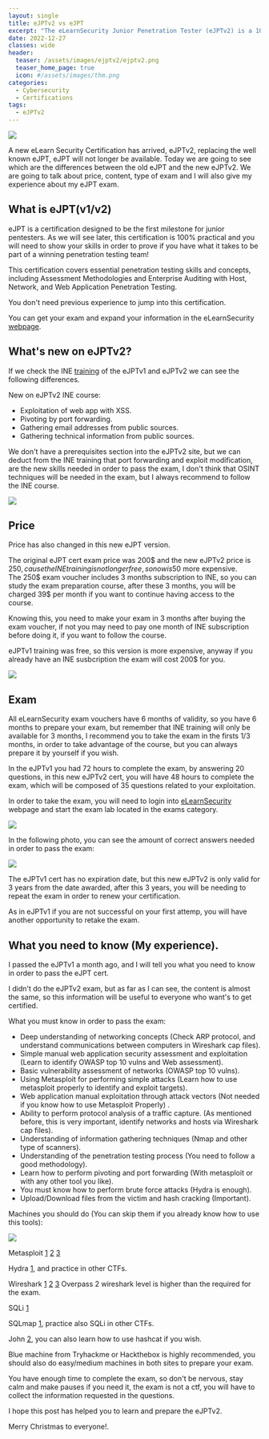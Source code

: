 ```yaml
---
layout: single
title: eJPTv2 vs eJPT
excerpt: "The eLearnSecurity Junior Penetration Tester (eJPTv2) is a 100% practical certification on penetration testing and information security essentials. By passing the exam, a cyber security professional proves to employers they are ready for a rewarding new career."
date: 2022-12-27
classes: wide
header:
  teaser: /assets/images/ejptv2/ejptv2.png
  teaser_home_page: true
  icon: #/assets/images/thm.png
categories:
  - Cybersecurity
  - Certifications
tags:
  - eJPTv2
---
```


![](/assets/images/ejptv2/banner.png)

A new eLearn Security Certification has arrived, eJPTv2, replacing the well known eJPT, eJPT will not longer be available. Today we are going to see which are the differences between the old eJPT and the new eJPTv2. We are going to talk about price, content, type of exam and I will also give my experience about my eJPT exam.

## What is eJPT(v1/v2)

eJPT is a certification designed to be the first milestone for junior pentesters. As we will see later, this certification is 100% practical and you will need to show your skills in order to prove if you have what it takes to be part of a winning penetration testing team!

This certification covers essential penetration testing skills and concepts, including Assessment Methodologies and Enterprise Auditing with Host, Network, and Web Application Penetration Testing.

You don't need previous experience to jump into this certification.

You can get your exam and expand your information in the eLearnSecurity [webpage](https://ine.com/learning/certifications/internal/elearnsecurity-junior-penetration-tester-v2).

## What's new on eJPTv2?

If we check the INE [training](https://ine.com/learning/certifications/internal/elearnsecurity-junior-penetration-tester-v2) of the eJPTv1 and eJPTv2 we can see the following differences.

New on eJPTv2 INE course: 

* Exploitation of web app with XSS. 
* Pivoting by port forwarding.
* Gathering email addresses from public sources.
* Gathering technical information from public sources.

We don't have a prerequisites section into the eJPTv2 site, but we can deduct from the INE training that port forwarding and exploit modification, are the new skills needed in order to pass the exam, I don't think that OSINT techniques will be needed in the exam, but I always recommend to follow the INE course. 

![](/assets/images/ejptv2/requisites.PNG)

## Price

Price has also changed in this new eJPT version. 

The original eJPT cert exam price was 200$ and the new eJPTv2 price is 250$, cause the INE training is not longer free, so now is 50$ more expensive.\
The 250$ exam voucher includes 3 months subscription to INE, so you can study the exam preparation course, after these 3 months, you will be charged 39$ per month if you want to continue having access to the course. 

Knowing this, you need to make your exam in 3 months after buying the exam voucher, if not you may need to pay one month of INE subscription before doing it, if you want to follow the course. 

eJPTv1 training was free, so this version is more expensive, anyway if you already have an INE susbcription the exam will cost 200$ for you.

![](/assets/images/ejptv2/INEtraining.PNG)

## Exam

All eLearnSecurity exam vouchers have 6 months of validity, so you have 6 months to prepare your exam, but remember that INE training will only be available for 3 months, I recommend you to take the exam in the firsts 1/3 months, in order to take advantage of the course, but you can always prepare it by yourself if you wish.

In the eJPTv1 you had 72 hours to complete the exam, by answering 20 questions, in this new eJPTv2 cert, you will have 48 hours to complete the exam, which will be composed of 35 questions related to your exploitation.

In order to take the exam, you will need to login into [eLearnSecurity](https://elearnsecurity.com/product/ejpt-certification/) webpage and start the exam lab located in the exams category.

![](/assets/images/ejptv2/exam.PNG)

In the following photo, you can see the amount of correct answers needed in order to pass the exam:

![](/assets/images/ejptv2/correct.PNG)

The eJPTv1 cert has no expiration date, but this new eJPTv2 is only valid for 3 years from the date awarded, after this 3 years, you will be needing to repeat the exam in order to renew your certification.

As in eJPTv1 if you are not successful on your first attemp, you will have another opportunity to retake the exam.

## What you need to know (My experience).

I passed the eJPTv1 a month ago, and I will tell you what you need to know in order to pass the eJPT cert.

I didn't do the eJPTv2 exam, but as far as I can see, the content is almost the same, so this information will be useful to everyone who want's to get certified.

What you must know in order to pass the exam:

* Deep understanding of networking concepts (Check ARP protocol, and understand communications between computers in Wireshark cap files).
* Simple manual web application security assessment and exploitation (Learn to identify OWASP top 10 vulns and Web assessment).
* Basic vulnerability assessment of networks (OWASP top 10 vulns).
* Using Metasploit for performing simple attacks (Learn how to use metasploit properly to identify and exploit targets).
* Web application manual exploitation through attack vectors (Not needed if you know how to use Metasploit Properly) .
* Ability to perform protocol analysis of a traffic capture. (As mentioned before, this is very important, identify networks and hosts via Wireshark cap files). 
* Understanding of information gathering techniques (Nmap and other type of scanners).
* Understanding of the penetration testing process (You need to follow a good methodology).
* Learn how to perform pivoting and port forwarding (With metasploit or with any other tool you like).
* You must know how to perform brute force attacks (Hydra is enough).
* Upload/Download files from the victim and hash cracking (Important).

Machines you should do (You can skip them if you already know how to use this tools):

![](/assets/images/ejptv2/thm.jpg)

Metasploit [1](https://tryhackme.com/room/metasploitintro) [2](https://tryhackme.com/room/meterpreter) [3](https://tryhackme.com/room/metasploitexploitation)

Hydra [1](https://tryhackme.com/room/hydra), and practice in other CTFs.

Wireshark [1](https://tryhackme.com/room/wiresharkthebasics) [2](https://tryhackme.com/room/h4cked) [3](https://tryhackme.com/room/overpass2hacked) Overpass 2 wireshark level is higher than the required for the exam.

SQLi [1](https://tryhackme.com/room/sqlinjectionlm)

SQLmap [1](https://tryhackme.com/room/sqlmap), practice also SQLi in other CTFs.

John [2](https://tryhackme.com/room/johntheripper0), you can also learn how to use hashcat if you wish.

Blue machine from Tryhackme or Hackthebox is highly recommended, you should also do easy/medium machines in both sites to prepare your exam.

You have enough time to complete the exam, so don't be nervous, stay calm and make pauses if you need it, the exam is not a ctf, you will have to collect the information requested in the questions.

I hope this post has helped you to learn and prepare  the eJPTv2.

Merry Christmas to everyone!. 


